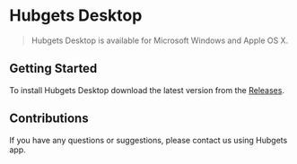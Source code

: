 # Hubgets Desktop

> Hubgets Desktop is available for Microsoft Windows and Apple OS X.

## Getting Started

To install Hubgets Desktop download the latest version from the [Releases](https://github.com/4psa/hubgets/releases).

## Contributions

If you have any questions or suggestions, please contact us using Hubgets app.
